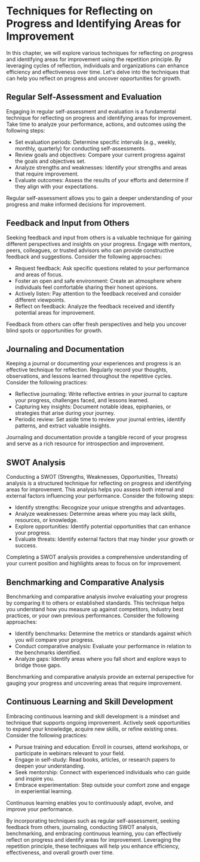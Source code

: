 Techniques for Reflecting on Progress and Identifying Areas for Improvement
======================================================================================

In this chapter, we will explore various techniques for reflecting on progress and identifying areas for improvement using the repetition principle. By leveraging cycles of reflection, individuals and organizations can enhance efficiency and effectiveness over time. Let's delve into the techniques that can help you reflect on progress and uncover opportunities for growth.

Regular Self-Assessment and Evaluation
--------------------------------------

Engaging in regular self-assessment and evaluation is a fundamental technique for reflecting on progress and identifying areas for improvement. Take time to analyze your performance, actions, and outcomes using the following steps:

* Set evaluation periods: Determine specific intervals (e.g., weekly, monthly, quarterly) for conducting self-assessments.
* Review goals and objectives: Compare your current progress against the goals and objectives set.
* Analyze strengths and weaknesses: Identify your strengths and areas that require improvement.
* Evaluate outcomes: Assess the results of your efforts and determine if they align with your expectations.

Regular self-assessment allows you to gain a deeper understanding of your progress and make informed decisions for improvement.

Feedback and Input from Others
------------------------------

Seeking feedback and input from others is a valuable technique for gaining different perspectives and insights on your progress. Engage with mentors, peers, colleagues, or trusted advisors who can provide constructive feedback and suggestions. Consider the following approaches:

* Request feedback: Ask specific questions related to your performance and areas of focus.
* Foster an open and safe environment: Create an atmosphere where individuals feel comfortable sharing their honest opinions.
* Actively listen: Pay attention to the feedback received and consider different viewpoints.
* Reflect on feedback: Analyze the feedback received and identify potential areas for improvement.

Feedback from others can offer fresh perspectives and help you uncover blind spots or opportunities for growth.

Journaling and Documentation
----------------------------

Keeping a journal or documenting your experiences and progress is an effective technique for reflection. Regularly record your thoughts, observations, and lessons learned throughout the repetitive cycles. Consider the following practices:

* Reflective journaling: Write reflective entries in your journal to capture your progress, challenges faced, and lessons learned.
* Capturing key insights: Document notable ideas, epiphanies, or strategies that arise during your journey.
* Periodic review: Set aside time to review your journal entries, identify patterns, and extract valuable insights.

Journaling and documentation provide a tangible record of your progress and serve as a rich resource for introspection and improvement.

SWOT Analysis
-------------

Conducting a SWOT (Strengths, Weaknesses, Opportunities, Threats) analysis is a structured technique for reflecting on progress and identifying areas for improvement. This analysis helps you assess both internal and external factors influencing your performance. Consider the following steps:

* Identify strengths: Recognize your unique strengths and advantages.
* Analyze weaknesses: Determine areas where you may lack skills, resources, or knowledge.
* Explore opportunities: Identify potential opportunities that can enhance your progress.
* Evaluate threats: Identify external factors that may hinder your growth or success.

Completing a SWOT analysis provides a comprehensive understanding of your current position and highlights areas to focus on for improvement.

Benchmarking and Comparative Analysis
-------------------------------------

Benchmarking and comparative analysis involve evaluating your progress by comparing it to others or established standards. This technique helps you understand how you measure up against competitors, industry best practices, or your own previous performances. Consider the following approaches:

* Identify benchmarks: Determine the metrics or standards against which you will compare your progress.
* Conduct comparative analysis: Evaluate your performance in relation to the benchmarks identified.
* Analyze gaps: Identify areas where you fall short and explore ways to bridge those gaps.

Benchmarking and comparative analysis provide an external perspective for gauging your progress and uncovering areas that require improvement.

Continuous Learning and Skill Development
-----------------------------------------

Embracing continuous learning and skill development is a mindset and technique that supports ongoing improvement. Actively seek opportunities to expand your knowledge, acquire new skills, or refine existing ones. Consider the following practices:

* Pursue training and education: Enroll in courses, attend workshops, or participate in webinars relevant to your field.
* Engage in self-study: Read books, articles, or research papers to deepen your understanding.
* Seek mentorship: Connect with experienced individuals who can guide and inspire you.
* Embrace experimentation: Step outside your comfort zone and engage in experiential learning.

Continuous learning enables you to continuously adapt, evolve, and improve your performance.

By incorporating techniques such as regular self-assessment, seeking feedback from others, journaling, conducting SWOT analysis, benchmarking, and embracing continuous learning, you can effectively reflect on progress and identify areas for improvement. Leveraging the repetition principle, these techniques will help you enhance efficiency, effectiveness, and overall growth over time.
